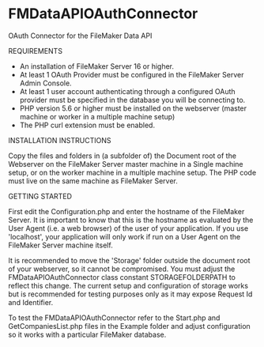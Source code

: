 # FMDataAPIOAuthConnector
OAuth Connector for the FileMaker Data API

REQUIREMENTS

- An installation of FileMaker Server 16 or higher.
- At least 1 OAuth Provider must be configured in the FileMaker Server Admin Console.
- At least 1 user account authenticating through a configured OAuth provider must be specified in the database you will be connecting to.
- PHP version 5.6 or higher must be installed on the webserver (master machine or worker in a multiple machine setup)
- The PHP curl extension must be enabled.

INSTALLATION INSTRUCTIONS

Copy the files and folders in (a subfolder of) the Document root of the Webserver on the FileMaker Server master machine in a Single machine setup, or on the worker machine in a multiple machine setup. The PHP code must live on the same machine as FileMaker Server.

GETTING STARTED

First edit the Configuration.php and enter the hostname of the FileMaker Server. It is important to know that this is the hostname as evaluated by the User Agent (i.e. a web browser) of the user of your application. If you use 'localhost', your application will only work if run on a User Agent on the FileMaker Server machine itself.

It is recommended to move the 'Storage' folder outside the document root of your webserver, so it cannot be compromised. You must adjust the FMDataAPIOAuthConnector class constant STORAGEFOLDERPATH to reflect this change. The current setup and configuration of storage works but is recommended for testing purposes only as it may expose Request Id and Identifier.

To test the FMDataAPIOAuthConnector refer to the Start.php and GetCompaniesList.php files in the Example folder and adjust configuration so it works with a particular FileMaker database.
